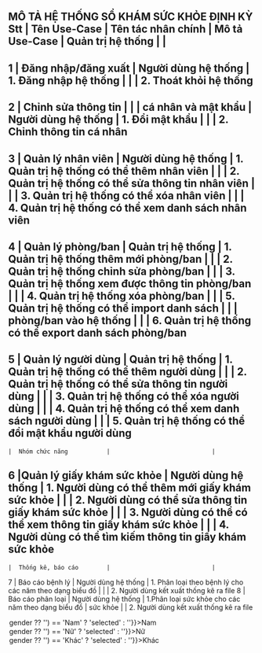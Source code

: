 MÔ TẢ HỆ THỐNG SỔ KHÁM SỨC KHỎE ĐỊNH KỲ			
Stt |   Tên Use-Case	        | Tên tác nhân chính	      | Mô tả Use-Case
	|   Quản trị hệ thống   	|	                          |
-----------------------------------------------------------------------------------------------------------------------
1	|   Đăng nhập/đăng xuất	    | Người dùng hệ thống	      | 1. Đăng nhập hệ thống
	|                           |                             | 2. Thoát khỏi hệ thống
-----------------------------------------------------------------------------------------------------------------------
2	|   Chỉnh sửa thông tin     |                             |
    |   cá nhân và mật khẩu	    | Người dùng hệ thống	      | 1. Đổi mật khẩu
	|                           |                             | 2. Chỉnh thông tin cá nhân
-----------------------------------------------------------------------------------------------------------------------
3	|   Quản lý nhân viên	    | Người dùng hệ thống	      | 1. Quản trị hệ thống có thể thêm nhân viên
	|                           |                             | 2. Quản trị hệ thống có thể sửa thông tin nhân viên
	|                           |                             | 3. Quản trị hệ thống có thể xóa nhân viên
	|                           |                             | 4. Quản trị hệ thống có thể xem danh sách nhân viên
-----------------------------------------------------------------------------------------------------------------------
4	|   Quản lý phòng/ban	    | Quản trị hệ thống           | 1. Quản trị hệ thống thêm mới phòng/ban
	|		                    |                             | 2. Quản trị hệ thống chỉnh sửa phòng/ban
	|		                    |                             | 3. Quản trị hệ thống xem được thông tin phòng/ban
	|		                    |                             | 4. Quản trị hệ thống xóa phòng/ban
	|                           |                             | 5. Quản trị hệ thống có thể import danh sách 
    |                           |                             |    phòng/ban vào hệ thống
	|		                    |                             | 6. Quản trị hệ thống có thể export danh sách phòng/ban
-----------------------------------------------------------------------------------------------------------------------
5	|  Quản lý người dùng	    | Quản trị hệ thống	          | 1. Quản trị hệ thống có thể thêm người dùng
	|                           |                             | 2. Quản trị hệ thống có thể sửa thông tin người dùng
	|                           |                             | 3. Quản trị hệ thống có thể xóa người dùng
	|                           |                             | 4. Quản trị hệ thống có thể xem danh sách người dùng
	|                           |                             | 5. Quản trị hệ thống có thể đổi mật khẩu người dùng
-----------------------------------------------------------------------------------------------------------------------
	|  Nhóm chức năng           |                             |		
6	|Quản lý giấy khám sức khỏe	| Người dùng hệ thống	      | 1. Người dùng có thể thêm mới giấy khám sức khỏe
	|                           |                             | 2. Người dùng có thể sửa thông tin giấy khám sức khỏe
	|                           |                             | 3. Người dùng có thể có thể xem thông tin giấy khám sức khỏe
	|                           |                             | 4. Người dùng có thể tìm kiếm thông tin giấy khám sức khỏe
-----------------------------------------------------------------------------------------------------------------------
	|  Thống kê, báo cáo        |                             |		
7	|  Báo cáo bệnh lý	        | Người dùng hệ thống	      | 1. Phân loại theo bệnh lý cho các năm theo dạng biểu đồ
	|		                    |                             | 2. Người dùng kết xuất thống kê ra file
8	|  Báo cáo phân loại        | Người dùng hệ thống	      | 1.Phân loại sức khỏe cho các năm theo dạng biểu đồ
    |           sức khỏe	    |                             | 2. Người dùng kết xuất thống kê ra file


<option value="Nam" {{ ($staff->gender ?? '') == 'Nam' ? 'selected' : ''}}>Nam</option>
                    <option value="Nữ" {{ ($staff->gender ?? '') == 'Nữ' ? 'selected' : ''}}>Nữ</option>
                    <option value="Khác" {{ ($staff->gender ?? '') == 'Khác' ? 'selected' : ''}}>Khác</option>